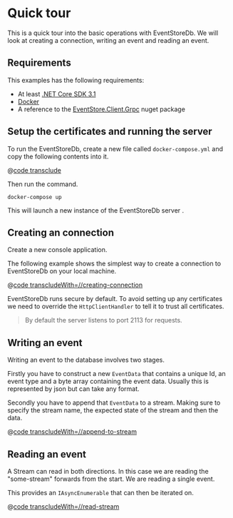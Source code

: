 # Quick tour

This is a quick tour into the basic operations with EventStoreDb. We will look at creating a connection, writing an event and reading an event.

## Requirements

This examples has the following requirements:
- At least [.NET Core SDK 3.1](https://dotnet.microsoft.com/download)
- [Docker](https://www.docker.com/get-started)
- A reference to the [EventStore.Client.Grpc](https://www.nuget.org/packages/EventStore.Client.Grpc/) nuget package

## Setup the certificates and running the server

To run the EventStoreDb, create a new file called `docker-compose.yml` and copy the following contents into it.

@[code transclude](@/samples/quick-start/docker-compose.yml)

Then run the command.

```
docker-compose up
```

This will launch a new instance of the EventStoreDb server .

## Creating an connection

Create a new console application.

The following example shows the simplest way to create a connection to EventStoreDb on your local machine.

@[code transcludeWith=//creating-connection](@/samples/quick-start/Program.cs)

EventStoreDb runs secure by default. To avoid setting up any certificates we need to override the `HttpClientHandler` to tell it to trust all certificates.

> By default the server listens to port 2113 for requests.

## Writing an event

Writing an event to the database involves two stages. 

Firstly you have to construct a new `EventData` that contains a unique Id, an event type and a byte array containing the event data. Usually this is represented by json but can take any format.

Secondly you have to append that `EventData` to a stream. Making sure to specify the stream name, the expected state of the stream and then the data.

@[code transcludeWith=//append-to-stream](@/samples/quick-start/Program.cs)

## Reading an event

A Stream can read in both directions. In this case we are reading the "some-stream" forwards from the start. We are reading a single event. 

This provides an `IAsyncEnumerable` that can then be iterated on.
 
@[code transcludeWith=//read-stream](@/samples/quick-start/Program.cs)

